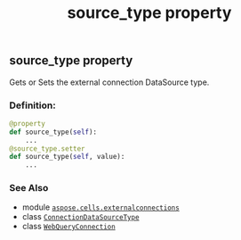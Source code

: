 ﻿---
title: source_type property
second_title: Aspose.Cells for Python via .NET API References
description: 
type: docs
weight: 430
url: /aspose.cells.externalconnections/webqueryconnection/source_type/
is_root: false
---

## source_type property


Gets or Sets the external connection DataSource type.
### Definition:
```python
@property
def source_type(self):
    ...
@source_type.setter
def source_type(self, value):
    ...
```

### See Also
* module [`aspose.cells.externalconnections`](../../)
* class [`ConnectionDataSourceType`](/cells/python-net/aspose.cells.externalconnections/connectiondatasourcetype)
* class [`WebQueryConnection`](/cells/python-net/aspose.cells.externalconnections/webqueryconnection)
